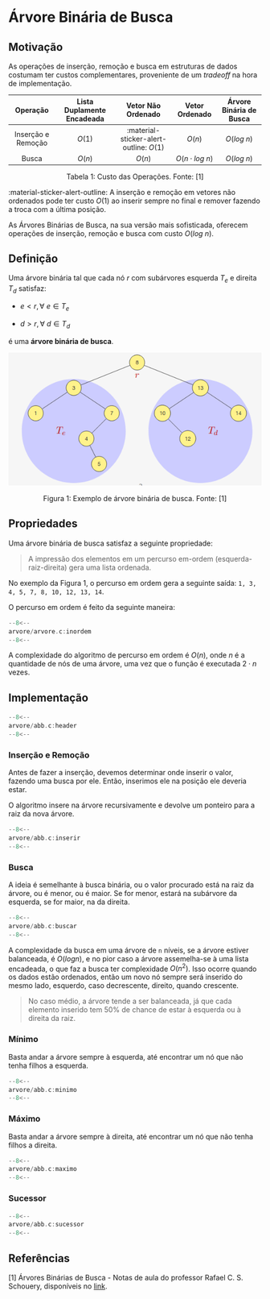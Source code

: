 # Árvore Binária de Busca

## Motivação

As operações de inserção, remoção e busca em estruturas de dados costumam ter custos complementares, proveniente de um *tradeoff* na hora de implementação.

<center>

| Operação | Lista Duplamente Encadeada | Vetor Não Ordenado | Vetor Ordenado | Árvore Binária de Busca |
| :-: | :-: | :-: | :-: | :-: |
| Inserção e Remoção |  $O(1)$ | :material-sticker-alert-outline: $O(1)$  | $O(n)$ | $O(log\ n)$
| Busca | $O(n)$ | $O(n)$ |  $O(n\cdot log\ n)$ | $O(log\ n)$

<div style="text-align: center">
<p>
Tabela 1: Custo das Operações. Fonte: [1]
</p>
</div>
</center>

:material-sticker-alert-outline: A inserção e remoção em vetores não ordenados pode ter custo $O(1)$ ao inserir sempre no final e remover fazendo a troca com a última posição.

As Árvores Binárias de Busca, na sua versão mais sofisticada, oferecem operações de inserção, remoção e busca com custo $O(log\ n)$.

## Definição

Uma árvore binária tal que cada nó $r$ com subárvores esquerda $T_e$ e direita $T_d$ satisfaz:

- $e<r, \forall\ e \in T_e$

- $d>r, \forall\ d \in T_d$

é uma **árvore binária de busca**.

![](../assets/arvore_binaria_16_23_41.png)
<div style="text-align: center">
<p>
Figura 1: Exemplo de árvore binária de busca. Fonte: [1]
</p>
</div>

## Propriedades

Uma árvore binária de busca satisfaz a seguinte propriedade:

> A impressão dos elementos em um percurso em-ordem (esquerda-raiz-direita) gera uma lista ordenada.

No exemplo da Figura 1, o percurso em ordem gera a seguinte saída: `1, 3, 4, 5, 7, 8, 10, 12, 13, 14`.

O percurso em ordem é feito da seguinte maneira:

```c title="in_ordem.c" linenums="1"
--8<--
arvore/arvore.c:inordem
--8<--
```

A complexidade do algoritmo de percurso em ordem é $O(n)$, onde $n$ é a quantidade de nós de uma árvore, uma vez que o função é executada $2\cdot n$ vezes.

## Implementação

```c title="arvore_binaria_de_busca.c" linenums="1"
--8<--
arvore/abb.c:header
--8<--
```

### Inserção e Remoção

Antes de fazer a inserção, devemos determinar onde inserir o valor, fazendo uma busca por ele. Então, inserimos ele na posição ele deveria estar.

O algoritmo insere na árvore recursivamente e devolve um ponteiro para a raiz da nova árvore.

```c title="insercao_e_remocao.c" linenums="1"
--8<--
arvore/abb.c:inserir
--8<--
```

### Busca

A ideia é semelhante à busca binária, ou o valor procurado está na raiz da árvore, ou é menor, ou é maior. Se for menor, estará na subárvore da esquerda, se for maior, na da direita.

```c title="buscar.c" linenums="1"
--8<--
arvore/abb.c:buscar
--8<--
```

A complexidade da busca em uma árvore de `n` níveis, se a árvore estiver balanceada, é $O(log n)$, e no pior caso a árvore assemelha-se à uma lista encadeada, o que faz a busca ter complexidade $O(n^2)$. Isso ocorre quando os dados estão ordenados, então um novo nó sempre será inserido do mesmo lado, esquerdo, caso decrescente, direito, quando crescente.

> No caso médio, a árvore tende a ser balanceada, já que cada elemento inserido tem 50% de chance de estar à esquerda ou à direita da raiz.

### Mínimo

Basta andar a árvore sempre à esquerda, até encontrar um nó que não tenha filhos a esquerda.

```c title="minimo.c" linenums="1"
--8<--
arvore/abb.c:minimo
--8<--
```

### Máximo

Basta andar a árvore sempre à direita, até encontrar um nó que não tenha filhos a direita.

```c title="maximo.c" linenums="1"
--8<--
arvore/abb.c:maximo
--8<--
```

### Sucessor

```c title="sucessor.c" linenums="1"
--8<--
arvore/abb.c:sucessor
--8<--
```

## Referências

[1] Árvores Binárias de Busca - Notas de aula do professor Rafael C. S. Schouery, disponíveis no [link](https://www.ic.unicamp.br/~rafael/cursos/2s2019/mc202/).
